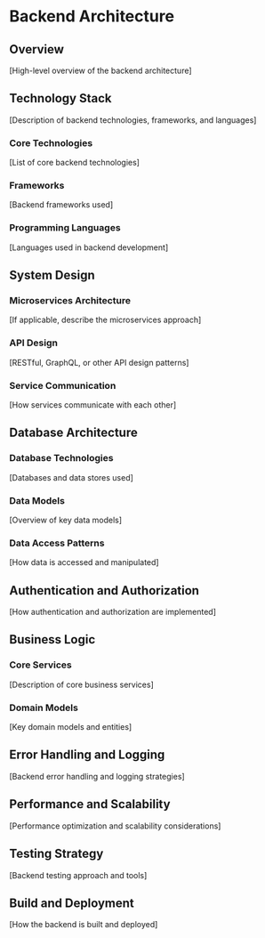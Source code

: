 # Backend Architecture

## Overview
[High-level overview of the backend architecture]

## Technology Stack
[Description of backend technologies, frameworks, and languages]

### Core Technologies
[List of core backend technologies]

### Frameworks
[Backend frameworks used]

### Programming Languages
[Languages used in backend development]

## System Design

### Microservices Architecture
[If applicable, describe the microservices approach]

### API Design
[RESTful, GraphQL, or other API design patterns]

### Service Communication
[How services communicate with each other]

## Database Architecture

### Database Technologies
[Databases and data stores used]

### Data Models
[Overview of key data models]

### Data Access Patterns
[How data is accessed and manipulated]

## Authentication and Authorization
[How authentication and authorization are implemented]

## Business Logic

### Core Services
[Description of core business services]

### Domain Models
[Key domain models and entities]

## Error Handling and Logging
[Backend error handling and logging strategies]

## Performance and Scalability
[Performance optimization and scalability considerations]

## Testing Strategy
[Backend testing approach and tools]

## Build and Deployment
[How the backend is built and deployed]
